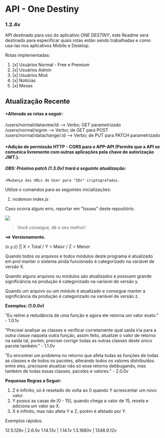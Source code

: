 # API - One Destiny

### 1.2.4v

API destinado para uso do aplicativo *ONE DESTINY*, este Readme será destinado para especificar quais rotas estão sendo trabalhadas e como usa-las nos aplicativos Mobile e Desktop. 

Rotas implementadas:

1. [x] Usuários Normal - Free e Premium
2. [x] Usuários Admin
3. [x] Usuários Mod
4. [x] Noticias
5. [x] Mesas

## Atualização Recente

#### +Alterado as rotas a seguir:
 
  /users/normal/dataview/id     --> Verbo; GET parametrizado
  /users/normal/signin          --> Verbo; de GET para POST
  /users/normal/datachange/:id  --> Verbo; de PUT para PATCH parametrizado

#### +Adição de permissão HTTP - CORS para o APP-API (Permite que a API se comunica livremente com outras aplicações pela chave de autorização JWT.).
##### OBS: Próximo patch (1.3.0v) trará a seguinte atualização: 
    +Mudança das URLs de User para "IDs" criptografadas.

Utilize o comandos para as seguintes inicializações: 

1. nodemon index.js

Caso ocorra algum erro, reportar em "Issues" deste repositório.

![](https://media.tenor.com/images/ba7c5b067adef9c879fa18888464872d/tenor.gif)
>Você consegue, dê o seu melhor!


**==> Versionamento.**

(x.y.z) || X = Total / Y = Maior / Z = Menor

Quando todos os arquivos e todos módulos deste programa é atualizado em prol manter o sistema ainda funcionado é categorizado na variável de versão X.

Quando alguns arquivos ou módulos são atualizados e possuem grande significância na produção é categorizado na variável de versão y.

Quando um arquivo ou um módulo é atualizado e consegue manter a significância da produção é categorizado na variável de versão z.

**Exemplos: (1.0.0v)**

"Eu retirei a redudância de uma função e agora ele retorna um valor exato." - 1.0.1v

"Precisei analisar as classes e verificar corretamente qual saída iria para a outra classe naquela outra função, assim feito, atualizei o valor de retorno na saída tal, porém, precisei corrigir todas as outras classes deste único pacote também." - 1.1.0v

"Eu encontrei um problema no retorno que afeta todas as funções de todas as classes e de todos os pacotes, alterando todos os valores distribuídos entre eles, precisarei atualizar não só esse retorno debbugando, mas também de todas essas classes, pacotes e valores." - 2.0.0v

**Pequenas Regras a Seguir:**

1. Z é infinito, só é resetado de volta ao 0 quando Y acrescentar um novo valor.
2. Y possui as casas de [0 - 15], quando chega a valor de 15, reseta e adiciona um valor ao X.
3. X é infinito, mas não afeta Y e Z; porém é afetado por Y.

Exemplos rápidos:

12.5.128v  |  2.6.0v
1.14.13v   |  1.14.1v
1.5.1880v  |  1348.9.12v